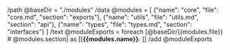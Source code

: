 /path @baseDir = "./modules"
/data @modules = [
  {"name": "core", "file": "core.md", "section": "exports"},
  {"name": "utils", "file": "utils.md", "section": "api"},
  {"name": "types", "file": "types.md", "section": "interfaces"}
]
/text @moduleExports = foreach [@baseDir/{{modules.file}} # @modules.section] as [[**{{modules.name}}**:
]]
/add @moduleExports